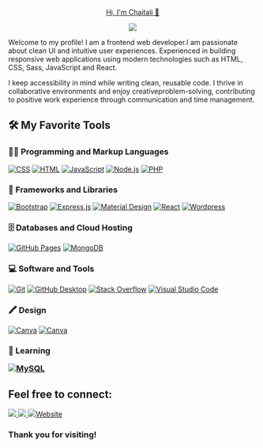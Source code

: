 <p align="center">
  <a href="https://github.com/Chaitali72">
     Hi, I'm Chaitali 👋</a>
</p>

<p align="center">
  <a href="https://github.com/ZihSilva/readme-typing-svg">
    <img src="https://readme-typing-svg.demolab.com/?lines=Front-end%20web%20developer;Always%20learning%20new%20things&font=Fira%20Code&center=true&width=440&height=45&color=f92c7e&vCenter=true&pause=1000&size=22" /></a>
</p>

Welcome to my profile! I am a frontend web developer.I am passionate about clean UI and intuitive user experiences. Experienced in building responsive web applications using modern technologies such as HTML, CSS, Sass, JavaScript and React.

I keep accessibility in mind while writing clean, reusable code. I thrive in collaborative environments and enjoy creativeproblem-solving, contributing to positive work experience through communication and time management.
 <summary><h2>🛠️ My Favorite Tools</h2></summary>


  <h3>👨‍💻 Programming and Markup Languages</h3>

  <p>  
      <a href="https://github.com/search?q=user%3ADenverCoder1+language%3Acss"><img alt="CSS" src="https://img.shields.io/badge/CSS-1572B6.svg?logo=css3&logoColor=white"></a>
      <a href="https://github.com/search?q=user%3ADenverCoder1+language%3Ahtml"><img alt="HTML" src="https://img.shields.io/badge/HTML-E34F26.svg?logo=html5&logoColor=white"></a>
      <a href="https://github.com/search?q=user%3ADenverCoder1+language%3Ajavascript"><img alt="JavaScript" src="https://img.shields.io/badge/JavaScript-F7DF1E.svg?logo=javascript&logoColor=black"></a>
     <a href="https://github.com/search?q=user%3ADenverCoder1+language%3Ajavascript"><img alt="Node.js" src="https://img.shields.io/badge/Node.js-43853D.svg?logo=node.js&logoColor=white"></a>
      <a href="https://github.com/search?q=user%3ADenverCoder1+language%3Aphp"><img alt="PHP" src="https://img.shields.io/badge/PHP-777BB4.svg?logo=php&logoColor=white"></a>



  <h3>🧰 Frameworks and Libraries</h3>

  <p>
      <a href="#"><img alt="Bootstrap" src="https://img.shields.io/badge/Bootstrap-7952B3.svg?logo=bootstrap&logoColor=white"></a>
      <a href="#"><img alt="Express.js" src="https://img.shields.io/badge/Express.js-404d59.svg?logo=express&logoColor=white"></a>
      <a href="#"><img alt="Material Design" src="https://img.shields.io/badge/Material%20Design-0081CB.svg?logo=material-design&logoColor=white"></a>
      <a href="#"><img alt="React" src="https://img.shields.io/badge/React-20232a.svg?logo=react&logoColor=%2361DAFB"></a>
      <a href="#"><img alt="Wordpress" src="https://img.shields.io/badge/Wordpress-21759B?logo=wordpress&logoColor=white"></a>

</p>
  </h3>

  <h3>🗄️ Databases and Cloud Hosting</h3>

  <p>
      <a href="#"><img alt="GitHub Pages" src="https://img.shields.io/badge/GitHub%20Pages-327FC7.svg?logo=github&logoColor=white"></a>
      <a href="#"><img alt="MongoDB" src ="https://img.shields.io/badge/MongoDB-4ea94b.svg?logo=mongodb&logoColor=white"></a>
  </p>

  <h3>💻 Software and Tools</h3>

  <p>
  <a href="#"><img alt="Git" src="https://img.shields.io/badge/Git-F05033.svg?logo=git&logoColor=white"></a>
      <a href="#"><img alt="GitHub Desktop" src="https://img.shields.io/badge/GitHub%20Desktop-8034A9.svg?logo=github&logoColor=white"></a>
      <a href="#"><img alt="Stack Overflow" src="https://img.shields.io/badge/-Stack%20Overflow-FE7A16?logo=stack-overflow&logoColor=white"></a>
      <a href="#"><img alt="Visual Studio Code" src="https://img.shields.io/badge/Visual%20Studio%20Code-0078d7.svg?logo=visual-studio-code&logoColor=white"></a>
  </p>

  </p>

<h3>🖍 Design</h3>
<p>
  <a href="#"><img alt="Canva" src="https://img.shields.io/badge/Canva-%2300C4CC.svg?&style=for-the-badge&logo=Canva&logoColor=white"></a> 
<a href="#"><img alt="Canva" src="https://img.shields.io/badge/Figma-F24E1E?style=for-the-badge&logo=figma&logoColor=white"></a> 

</p>


<h3>🌱 Learning

 <p>
      <a href="#"><img alt="MySQL" src="https://img.shields.io/badge/MySQL-00f.svg?logo=mysql&logoColor=white"></a>
  </p>

 </h3>

  <summary><h2>Feel free to connect:</h2></summary>

  <p>  
  <a href="https://www.linkedin.com/in/chaitalimahida/"><img src="https://img.shields.io/badge/LinkedIn-0077B5?style=for-the-badge&logo=linkedin&logoColor=white">
  </a>  
  <a href="chaitalismahida@gmail.com"><img src="https://img.shields.io/badge/Gmail-D14836?style=for-the-badge&logo=gmail&logoColor=white">
  </a> 
  <a href="https://chaitali-dev.vercel.app/"><img src="https://img.shields.io/badge/website-800080?style=for-the-badge&logo=website&logoColor=white">Website</a>
  </p>
  <h3>Thank you for visiting!</>


[instagram]: https://www.instagram.com/chaitali72/
[linkedin]: https://www.linkedin.com/in/chaitalimahida/
[portfolio]: https://chaitali-dev.vercel.app/

